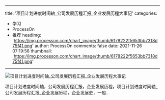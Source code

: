 
---
title: '项目计划进度时间轴_公司发展历程汇报_企业发展历程大事记'
categories: 
 - 学习
 - ProcessOn
 - 推荐
headimg: 'https://img.processon.com/chart_image/thumb/6178222f5653bb7318d75f41.png'
author: ProcessOn
comments: false
date: 2021-11-26 07:19:56
thumbnail: 'https://img.processon.com/chart_image/thumb/6178222f5653bb7318d75f41.png'
---

<div>   
<img class="thumb" alt="项目计划进度时间轴_公司发展历程汇报_企业发展历程大事记" src="https://img.processon.com/chart_image/thumb/6178222f5653bb7318d75f41.png" referrerpolicy="no-referrer">
<p>项目计划进度时间轴，公司发展历程汇报，企业发展历程，项目计划进度时间轴_公司发展历程汇报_企业发展历程，企业发展史，一般..</p>  
</div>
            